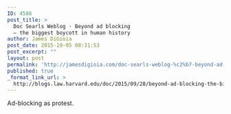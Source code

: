 ```yaml
---
ID: 4586
post_title: >
  Doc Searls Weblog · Beyond ad blocking
  — the biggest boycott in human history
author: James DiGioia
post_date: 2015-10-05 08:31:53
post_excerpt: ""
layout: post
permalink: 'http://jamesdigioia.com/doc-searls-weblog-%c2%b7-beyond-ad-blocking-the-biggest-boycott-in-human-history/'
published: true
_format_link_url: >
  http://blogs.law.harvard.edu/doc/2015/09/28/beyond-ad-blocking-the-biggest-boycott-in-human-history/
---
```

Ad-blocking as protest.